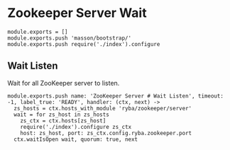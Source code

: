 
# Zookeeper Server Wait

    module.exports = []
    module.exports.push 'masson/bootstrap/'
    module.exports.push require('./index').configure

## Wait Listen

Wait for all ZooKeeper server to listen.

    module.exports.push name: 'ZooKeeper Server # Wait Listen', timeout: -1, label_true: 'READY', handler: (ctx, next) ->
      zs_hosts = ctx.hosts_with_module 'ryba/zookeeper/server'
      wait = for zs_host in zs_hosts
        zs_ctx = ctx.hosts[zs_host]
        require('./index').configure zs_ctx
        host: zs_host, port: zs_ctx.config.ryba.zookeeper.port
      ctx.waitIsOpen wait, quorum: true, next
